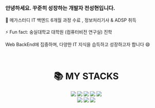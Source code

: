 ### 안녕하세요. 꾸준히 성장하는 개발자 전성현입니다.

<!--
**tjdgus1/tjdgus1** is a ✨ _special_ ✨ repository because its `README.md` (this file) appears on your GitHub profile.

Here are some ideas to get you started:

-->🌱 메가스터디 IT 백엔드 6개월 과정 수료 , 정보처리기사 & ADSP 취득
<br>
</br>
⚡ Fun fact:  숭실대학교 대학원 (컴퓨터비전 연구실) 진학

Web BackEnd에 집중하며, 다양한 IT 지식을 습득하고 성장하고자 합니다 😄

<br>

<div align=center><h1>📚 MY STACKS</h1></div>

<div align=center> 
  <img src="https://img.shields.io/badge/java-007396?style=for-the-badge&logo=java&logoColor=white"> 
  <img src="https://img.shields.io/badge/python-3776AB?style=for-the-badge&logo=python&logoColor=white">
  <img src="https://img.shields.io/badge/html5-E34F26?style=for-the-badge&logo=html5&logoColor=white"> 
  <img src="https://img.shields.io/badge/css-1572B6?style=for-the-badge&logo=css3&logoColor=white"> 
  <img src="https://img.shields.io/badge/javascript-F7DF1E?style=for-the-badge&logo=javascript&logoColor=black"> 
  <br>
  <img src="https://img.shields.io/badge/mysql-4479A1?style=for-the-badge&logo=mysql&logoColor=white"> 
  <img src="https://img.shields.io/badge/spring-6DB33F?style=for-the-badge&logo=spring&logoColor=white">
  <img src="https://img.shields.io/badge/springboot-6DB33F?style=for-the-badge&logo=springboot&logoColor=white">
  
</div>

